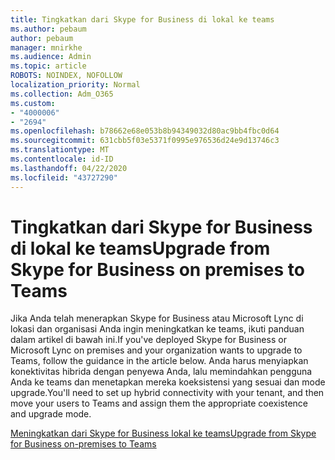 ```yaml
---
title: Tingkatkan dari Skype for Business di lokal ke teams
ms.author: pebaum
author: pebaum
manager: mnirkhe
ms.audience: Admin
ms.topic: article
ROBOTS: NOINDEX, NOFOLLOW
localization_priority: Normal
ms.collection: Adm_O365
ms.custom:
- "4000006"
- "2694"
ms.openlocfilehash: b78662e68e053b8b94349032d80ac9bb4fbc0d64
ms.sourcegitcommit: 631cbb5f03e5371f0995e976536d24e9d13746c3
ms.translationtype: MT
ms.contentlocale: id-ID
ms.lasthandoff: 04/22/2020
ms.locfileid: "43727290"
---
```

# <a name="upgrade-from-skype-for-business-on-premises-to-teams"></a><span data-ttu-id="23781-102">Tingkatkan dari Skype for Business di lokal ke teams</span><span class="sxs-lookup"><span data-stu-id="23781-102">Upgrade from Skype for Business on premises to Teams</span></span>

<span data-ttu-id="23781-103">Jika Anda telah menerapkan Skype for Business atau Microsoft Lync di lokasi dan organisasi Anda ingin meningkatkan ke teams, ikuti panduan dalam artikel di bawah ini.</span><span class="sxs-lookup"><span data-stu-id="23781-103">If you've deployed Skype for Business or Microsoft Lync on premises and your organization wants to upgrade to Teams, follow the guidance in the article below.</span></span> <span data-ttu-id="23781-104">Anda harus menyiapkan konektivitas hibrida dengan penyewa Anda, lalu memindahkan pengguna Anda ke teams dan menetapkan mereka koeksistensi yang sesuai dan mode upgrade.</span><span class="sxs-lookup"><span data-stu-id="23781-104">You'll need to set up hybrid connectivity with your tenant, and then move your users to Teams and assign them the appropriate coexistence and upgrade mode.</span></span> 

[<span data-ttu-id="23781-105">Meningkatkan dari Skype for Business lokal ke teams</span><span class="sxs-lookup"><span data-stu-id="23781-105">Upgrade from Skype for Business on-premises to Teams</span></span>](https://docs.microsoft.com/MicrosoftTeams/upgrade-to-teams-execute-skypeforbusinesshybridonprem)

